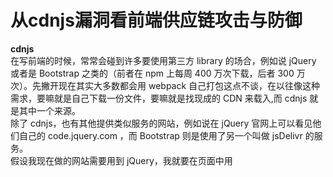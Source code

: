 # 从cdnjs漏洞看前端供应链攻击与防御
**cdnjs**  
在写前端的时候，常常会碰到许多要使用第三方 library 的场合，例如说 jQuery 或者是 Bootstrap 之类的（前者在 npm 上每周 400 万次下载，后者 300 万次）。先撇开现在其实大多数都会用 webpack 自己打包这点不谈，在以往像这种需求，要嘛就是自己下载一份文件，要嘛就是找现成的 CDN 来载入,而 cdnjs 就是其中一个来源。  
除了 cdnjs，也有其他提供类似服务的网站，例如说在 jQuery 官网上可以看见他们自己的 code.jquery.com ，而 Bootstrap 则是使用了另一个叫做 jsDelivr 的服务。  
假设我现在做的网站需要用到 jQuery，我就要在页面中用 <script> 标签引入 jQuery 这个库，而这个来源可以是：  
- 自己的网站
- jsDelivr: https://cdn.jsdelivr.net/npm/jquery@3.6.0/dist/jquery.min.js
- cdnjs: https://cdnjs.cloudflare.com/ajax/libs/jquery/3.6.0/jquery.min.js
- jQuery 官方：https://code.jquery.com/jquery-3.6.0.min.js

假设我最后选择了 jQuery 官方提供的网址，就会写下这一段 HTML：  
``` 
<script src="https://code.jquery.com/jquery-3.6.0.min.js"></script>
```
为什么要选择 CDN，而不是选择下载下来，放在自己的网站上呢？可能有几个理由：  
- 懒惰，直接用别人的最快
- 预算考量，放别人网站可以节省自己网站流量花费跟负荷
- 速度考量

第三点速度考量值得特别说明一下，如果载入的函数库是来自于 CDN，下载的速度可能会比较快。  
较快的第一个理由是他们本来就是做 CDN 的，所以在不同国家可能都有节点。假设你主机放在美国，那若是放自己网站，台湾的使用者就要连到美国的服务器去抓这些 library，但如果是用 CDN 提供的网址，可能只要连到台湾的节点就好，省去一些延迟（latency）。  
第二个理由是如果大家都在用这个 CDN，那它被快取住的机率就提高了。例如说，假设 Facebook 也用了 cdnjs 来载入 jQuery 3.6.0 版，那如果我的网站也用了同样的服务载入了同个 library，对于访问过 Facebook 的浏览器来说，它就不需要再次下载文件，因为已经下载过，被快取住了。  

> 現在的浏览器对于快取多加了一个限制，也就是跨网站（更详细一点说是根据 eTLD+1 來判断）的快取将会分开。所以就算 Facebook 已经载入 jQuery 3.6.0，用户访问你的网站时还是需要再下载一次。

使用第三方 CDN 的优点，那缺点是什么呢？
1. 如果 CDN 挂了，你的网站可能会跟着一起挂，就算不是挂掉，连接缓慢也是一样。例如说我网站从 cdnjs 载入了 jQuery，可是 cdnjs 突然变得很慢，那我的网站也会变得很慢，一起被牵连。
2. 如果 CDN 被黑客入侵了，你引入的库被植入恶意代码，那你的网站就会跟着一起被入侵。

**解析 cdnjs 的 RCE 漏洞**  
2021 年 7 月 16 号，一名资安研究员 @ryotkak 在他的博客上发布了一篇文章，名为：Remote code execution in cdnjs of Cloudflare  
Remote code execution 简称为 RCE，这种漏洞可以让攻击者执行任意代码，是风险等级很高的漏洞。而作者发现了一个 cdnjs 的 RCE 漏洞，若是有心利用这个漏洞的话，可以控制整个 cdnjs 的服务。  
首先呢，Cloudflare 有把 cdnjs 相关的代码开源在 GitHub 上面，而其中有一个自动更新的功能引起了作者的注意。这个功能会自动去抓 npm 上打包好的 package 文件，格式是压缩档.tgz，解压缩之后把文件做一些处理，复制到合适的位置。  
作者知道在 Go 里面如果用 archive/tar 来解压缩的话可能会有漏洞，因为解压缩出来的文件没有经过处理，所以文件路径可以长得像是这样：../../../../../tmp/temp  
长成这样有什么问题呢？  
假设今天有一段代码是复制文件，然后做了类似底下的操作：  
- 用目的地 + 文件名拼凑出目标位置，建立新文件
- 读取原本文件，写入新文件

如果目的地是 /packages/test，文件名是 abc.js，那最后就会在 /packages/test/abc.js 产生新的文件  
若是目的地一样，文件名是 ../../../tmp/abc.js，就会在 /package/test/../../../tmp/abc.js 也就是 /tmp/abc.js 底下写入文件。  
透过这样的手法，可以写入文件到任何有权限的地方！而 cdnjs 的代码就有类似的漏洞，能够写入文件到任意位置。如果能利用这漏洞，去覆盖掉原本就会定时自动执行的文件的话，就可以达成 RCE 了。  
Git repo 的自动更新，有一段复制文件的代码，长这个样子：  
``` 
func MoveFile(sourcePath, destPath string) error {
     inputFile, err := os.Open(sourcePath)
     if err != nil {
         return fmt.Errorf("Couldn't open source file: %s", err)
     }
     outputFile, err := os.Create(destPath)
     if err != nil {
         inputFile.Close()
         return fmt.Errorf("Couldn't open dest file: %s", err)
     }
     defer outputFile.Close()
     _, err = io.Copy(outputFile, inputFile)
     inputFile.Close()
     if err != nil {
         return fmt.Errorf("Writing to output file failed: %s", err)
     }
     // The copy was successful, so now delete the original file
     err = os.Remove(sourcePath)
     if err != nil {
         return fmt.Errorf("Failed removing original file: %s", err)
     }
     return nil
 }
```
看起来没什么，就是复制文件而已，新建一个新文件，把旧文件的内容复制进去。  
但如果这个原始文件是个 symbolic link 的话，就不一样了。在继续往下之前，先简单介绍一下什么是 symbolic link。  
Symbolic link 的概念有点像是以前在 Windows 上看到的 “捷径”，这个捷径本身只是一个连结，连到真正的目标去。  
在类 Unix 系统里面可以用 ln -s 目标文件 捷径名称 去建立一个 symbolic link，这边直接举一个例子会更好懂。  
先建立一个文件，内容是 hello，位置是 /tmp/hello。接著在当前目录底下建立一个 symbolic link，指到刚刚建立好的 hello 档案：ln -s /tmp/hello link_file  
如果打印出 link_file 的内容，会出现 hello，因为其实就是在打印出 /tmp/hello 的内容。如果我对 link_file 写入数据，实际上也是对 /tmp/hello 写入。  
试试看用 Node.js 写一段复制文件的代码，看看会发生什么事：  
``` 
node -e 'require("fs").copyFileSync("link_file", "test.txt")'
```
执行完成之后，发现目录底下多了一个 test.txt 的文件，内容是 /tmp/hello 的 w 恩建内容。  
用程序在执行复制文件时，并不是 “复制一个 symbolic link”，而是 “复制指向的文件内容”。  
刚刚提到的 Go 复制文件的代码，如果有个文件是指向 /etc/passwd 的 symbolic link，复制完以后就会产生出一个内容是 /etc/passwd 的文件。  
可以在 Git 的文件里面加一个 symbolic link 名称叫做 test.js，让它指向 /etc/passwd，这样被 cdnjs 福建过后，就会产生一个 test.js 的文件，而且裡面是 /etc/passwd 的内容！  
如此一来，就得到了一个任意文件读取（Arbitrary File Read）的漏洞。  
作者一共找到两个漏洞，一个可以写文件一个可以读文件，写文件如果不小心覆盖重要文件会让系统挂掉，因此作者决定从读文件开始做 POC，自己建了一个 Git 仓库然后发布新版本，等 cdnjs 去自动更新，最后触发文件读取的漏洞，在 cdnjs 发布的 JS 上面就可以看到读到的文件内容。  
而作者读的文件是 /proc/self/environ（他本来是想读另一个 /proc/self/maps），这里面有着环境变数，而且有一把 GitHub 的 api key 也在里面，这把 key 对 cdnjs 底下的 repo 有写入权限，所以利用这把 key，可以直接去改 cdnjs 或是 cdnjs 网站的程序，进而控制整个服务。  
**身为前端工程师，该如何防御？**  
浏览器其实有提供一个功能：“如果文件被窜改过，就不要载入”，这样尽管 cdnjs 被入侵，jQuery 的文件被窜改，我的网站也不会载入新的 jQuery 文件，免于文件污染的攻击。  
在 cdnjs 上面，当你决定要用某一个 library 的时候，你可以选择要复制 URL 还是复制 script tag，若是选择后者，就会得到这样的内容：  
``` 
 <script
     src="https://cdnjs.cloudflare.com/ajax/libs/react/17.0.2/umd/react.production.min.js"
     integrity="sha512-TS4lzp3EVDrSXPofTEu9VDWDQb7veCZ5MOm42pzfoNEVqccXWvENKZfdm5lH2c/NcivgsTDw9jVbK+xeYfzezw=="
     crossorigin="anonymous"
     referrerpolicy="no-referrer">
 </script>
```
上面的另一个标签 integrity 才是防御的重点，这个属性会让浏览器帮你确认要载入的资源是否符合提供的 hash 值，如果不符合的话，就代表文件被窜改过，就不会载入资源。所以，就算 cdnjs 被入侵了，黑客替换掉了我原本使用的 react.js，浏览器也会因为 hash 值不合，不会载入被污染过的程序。  
利用这个网站 https://www.srihash.org/ 可以对远程资源进行 hash 值计算，并把相关值作为integrity属性值。  
不过这种方法只能防止 “已经引入的 script” 被窜改，如果碰巧在黑客窜改档案之后才复制 script，那就没有用了，因为那时候的文件已经是窜改过的文件了。  
如果要完全避免这个风险，就是不要用这些第三方提供的服务，把这些 library 放到自己家的 CDN 上面去，这样风险就从第三方的风险，变成了自己家服务的风险。除非自己家的服务被打下来，不然这些 library 应该不会出事。  
现在许多网站因为 library 都会经由 webpack 这类型的 bundler 重新切分，所以没有办法使用第三方的 library CDN，一定会放在自己家的网站上，也就排除了这类型的供应链攻击。  
要注意的是，仍然避免不了其他供应链攻击的风险。因为尽管没有用第三方的 library CDN，还是需要从别的地方下载这些库对吧？例如说 npm，你的库来源可能是这里，意思就是如果 npm 被入侵了，上面的文件被窜改，还是会影响到你的服务。这就是供应链攻击，不直接攻击你，而是从其他上游渗透进来。  
不过这类型的风险可以在 build time 的时候透过一些静态扫描的服务，看能不能抓出被窜改的文件或是恶意代码，或也有公司会在内部架一个 npm registry，不直接与外面的 npm 同步，确保使用到的库不会被窜改。  
**额外风险：CSP 的绕过**  
除了上面提到的供应链安全风险以外，其实使用第三方 JS 还有另一个潜在风险，就是 CSP (Content Security Policy) 的绕过。现在有许多网站都会设置 CSP，阻挡不信任的来源，例如说只允许某个 domain 的 JS 文件，或是不开放 inline event 跟 eval 等等。  
如果你的网站有用到 cdnjs 的脚本，你的 CSP 里面势必会有 https://cdnjs.cloudflare.com 这个网址。比起完整的路径，比较多人会倾向允许整个 domain 的东西，因为你可能用到多个 library，懒得一个一个新增上去。  
这时候若是网站有着 XSS 漏洞，一般情况下 CSP 应该会有防御作用，阻止这些不信任的代码的执行。但很遗憾地，CSP 中 https://cdnjs.cloudflare.com 的这个路径，让攻击者可以轻松绕过 CSP。  
原理就是 cdnjs 上除了你想要用的 library 之外，还有千千万万个不同的 library，而有些 library 本身提供的功能，让攻击者不需要执行 JS，也能执行任意程序。  
例如说 AngularJS，在旧版本中有着 Client-Side Template Injection 的漏洞，只需要 HTML 就可以执行代码，像是这类 “利用其他合法的 script 帮助你执行攻击代码” 的手法，叫做 script gadgets，想知道更多可以参考：security-research-pocs/script-gadgets  
假设现在的 CSP 只允许 https://cdnjs.cloudflare.com，找到这两个很棒的资源：  
- Bypassing path restriction on whitelisted CDNs to circumvent CSP protections - SECT CTF Web 400 writeup
- H5SC Minichallenge 3: "Sh＊t, it's CSP!"

只要利用 AngularJS + Prototype 这两个 library，就可以在符合 CSP（只引入 cdnjs 底下的脚本）的情况下进行 XSS  
想要避免这种 CSP bypass，就只能把 CSP 中 cdnjs 的路径写死，把整个脚本的 URL 写上去，而不是只写 domain。否则，这类型的 CSP 其实会帮助攻击者更容易突破 CSP 的限制，进而执行 XSS 攻击。

原文:  
[从cdnjs 的漏洞来看前端的供应链攻击与防御](https://mp.weixin.qq.com/s/bBdO1GSH3Zr5VASCbyhjxQ)
